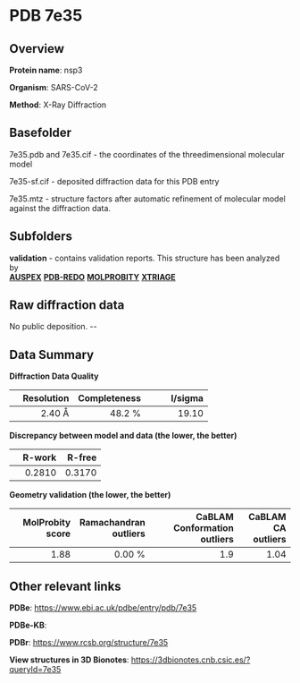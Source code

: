 # PDB 7e35

## Overview

**Protein name**: nsp3

**Organism**: SARS-CoV-2

**Method**: X-Ray Diffraction



## Basefolder

7e35.pdb and 7e35.cif - the coordinates of the threedimensional molecular model

7e35-sf.cif - deposited diffraction data for this PDB entry

7e35.mtz - structure factors after automatic refinement of molecular model against the diffraction data.

## Subfolders





**validation** - contains validation reports. This structure has been analyzed by <br>[**AUSPEX**](https://github.com/thorn-lab/coronavirus_structural_task_force/tree/master/pdb/nsp3/SARS-CoV-2/7e35/validation/auspex) [**PDB-REDO**](https://github.com/thorn-lab/coronavirus_structural_task_force/tree/master/pdb/nsp3/SARS-CoV-2/7e35/validation/pdb-redo) [**MOLPROBITY**](https://github.com/thorn-lab/coronavirus_structural_task_force/tree/master/pdb/nsp3/SARS-CoV-2/7e35/validation/molprobity) [**XTRIAGE**](https://github.com/thorn-lab/coronavirus_structural_task_force/blob/master/pdb/nsp3/SARS-CoV-2/7e35/validation/Xtriage_output.log)   



## Raw diffraction data

No public deposition. --<br> 

## Data Summary
**Diffraction Data Quality**

|   | Resolution | Completeness| I/sigma |
|---|-------------:|----------------:|--------------:|
|   |2.40 Å|48.2  %|<img width=50/>19.10|

**Discrepancy between model and data (the lower, the better)**

|   | **R-work**| **R-free**   
|---|-------------:|----------------:|           
||  0.2810|  0.3170|

**Geometry validation (the lower, the better)**

|   |**MolProbity<br>score**| **Ramachandran<br>outliers** | **CaBLAM<br>Conformation outliers** | **CaBLAM<br>CA outliers** |
|---|-------------:|----------------:|----------------:|----------------:|
||  1.88|  0.00 %|1.9|1.04|

 

 



## Other relevant links 
**PDBe**:  https://www.ebi.ac.uk/pdbe/entry/pdb/7e35

**PDBe-KB**:  
 
**PDBr**: https://www.rcsb.org/structure/7e35 

**View structures in 3D Bionotes**: https://3dbionotes.cnb.csic.es/?queryId=7e35

